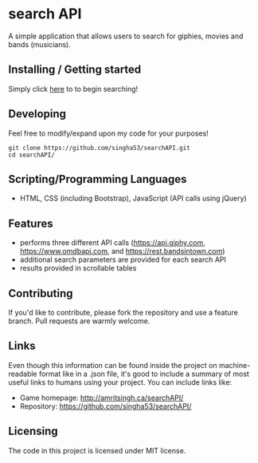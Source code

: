 # search API

A simple application that allows users to search for giphies, movies and bands (musicians). 

## Installing / Getting started

Simply click [here](http://amritsingh.ca/searchAPI/) to to begin searching!

## Developing

Feel free to modify/expand upon my code for your purposes!

```shell
git clone https://github.com/singha53/searchAPI.git
cd searchAPI/
```

## Scripting/Programming Languages

- HTML, CSS (including Bootstrap), JavaScript (API calls using jQuery)

## Features

- performs three different API calls (https://api.giphy.com, https://www.omdbapi.com, and https://rest.bandsintown.com)
- additional search parameters are provided for each search API
- results provided in scrollable tables

## Contributing

If you'd like to contribute, please fork the repository and use a feature
branch. Pull requests are warmly welcome.

## Links

Even though this information can be found inside the project on machine-readable
format like in a .json file, it's good to include a summary of most useful
links to humans using your project. You can include links like:

- Game homepage: http://amritsingh.ca/searchAPI/
- Repository: https://github.com/singha53/searchAPI/

## Licensing

The code in this project is licensed under MIT license.
